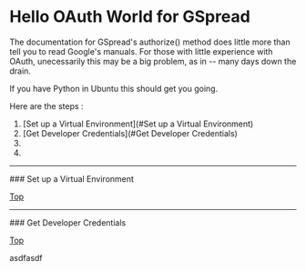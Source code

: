 Hello OAuth World for GSpread
=============================


The documentation for GSpread's authorize() method does little more than tell you to read Google's manuals.  For those with little experience with OAuth, unecessarily this may be a big problem, as in  -- many days down the drain.

If you have Python in Ubuntu this should get you going.

<a name="Steps"/>
Here are the steps :

  1. [Set up a Virtual Environment](#Set up a Virtual Environment)
  1. [Get Developer Credentials](#Get Developer Credentials)
  2. 
  3. 
  
  
- - - - - - - - - - - - -
<a name="Set up a Virtual Environment"/>
### Set up a Virtual Environment


[Top](#Steps)

  
- - - - - - - - - - - - -
<a name="Get Developer Credentials"/>
### Get Developer Credentials


[Top](#Steps)

asdfasdf
